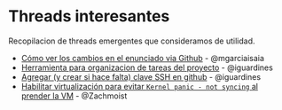 # Threads interesantes
Recopilacion de threads emergentes que consideramos de utilidad.

* [Cómo ver los cambios en el enunciado via Github](https://github.com/sisoputnfrba/foro/issues/150) - @mgarciaisaia
* [Herramienta para organizacion de tareas del proyecto](https://github.com/sisoputnfrba/foro/issues/202) - @iguardines
* [Agregar (y crear si hace falta) clave SSH en github](https://github.com/sisoputnfrba/foro/issues/200) - @iguardines
* [Habilitar virtualización para evitar `Kernel panic - not syncing` al prender la VM](https://github.com/sisoputnfrba/foro/issues/1010) - @Zachmoist
